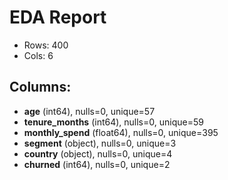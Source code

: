 # EDA Report
- Rows: 400
- Cols: 6
## Columns:
- **age** (int64), nulls=0, unique=57
- **tenure_months** (int64), nulls=0, unique=59
- **monthly_spend** (float64), nulls=0, unique=395
- **segment** (object), nulls=0, unique=3
- **country** (object), nulls=0, unique=4
- **churned** (int64), nulls=0, unique=2